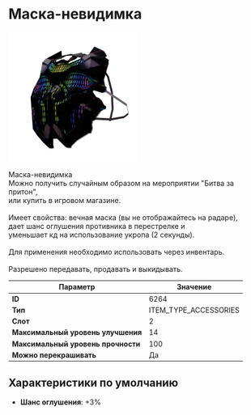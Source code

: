 # Маска-невидимка

![Item Image](../img/6264.webp?raw=true)

Маска-невидимка<br>Можно получить случайным образом на мероприятии "Битва за притон",<br>или купить в игровом магазине.<br><br>Имеет свойства: вечная маска (вы не отображайтесь на радаре),<br>дает шанс оглушения противника в перестрелке и<br>уменьшает кд на использование укропа (2 секунды).<br><br>Для применения необходимо использовать через инвентарь.<br><br>Разрешено передавать, продавать и выкидывать.


| Параметр | Значение |
|----------|----------|
| **ID** | 6264 |
| **Тип** | ITEM_TYPE_ACCESSORIES |
| **Слот** | 2 |
| **Максимальный уровень улучшения** | 14 |
| **Максимальный уровень прочности** | 100 |
| **Можно перекрашивать** | Да |

## Характеристики по умолчанию

- **Шанс оглушения**: +3%

